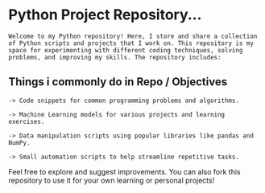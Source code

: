 # Python Project Repository...
    Welcome to my Python repository! Here, I store and share a collection of Python scripts and projects that I work on. This repository is my space for experimenting with different coding techniques, solving problems, and improving my skills. The repository includes:

## Things i commonly do in Repo / Objectives
    -> Code snippets for common programming problems and algorithms.    
    
    -> Machine Learning models for various projects and learning exercises.
    
    -> Data manipulation scripts using popular libraries like pandas and NumPy.
    
    -> Small automation scripts to help streamline repetitive tasks.

Feel free to explore and suggest improvements. You can also fork this repository to use it for your own learning or personal projects!
